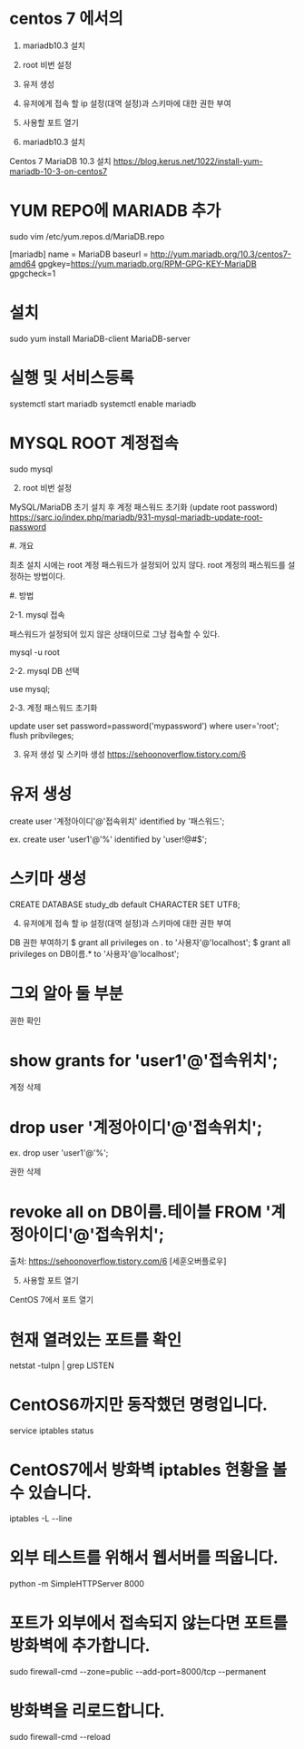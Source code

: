 # centos 7 에서의 
1. mariadb10.3 설치 
2. root 비번 설정 
3. 유저 생성 
4. 유저에게 접속 할 ip 설정(대역 설정)과 스키마에 대한 권한 부여 
5. 사용할 포트 열기 



1. mariadb10.3 설치 

Centos 7 MariaDB 10.3 설치
https://blog.kerus.net/1022/install-yum-mariadb-10-3-on-centos7

# YUM REPO에 MARIADB 추가
sudo vim /etc/yum.repos.d/MariaDB.repo

[mariadb]
name = MariaDB
baseurl = http://yum.mariadb.org/10.3/centos7-amd64
gpgkey=https://yum.mariadb.org/RPM-GPG-KEY-MariaDB
gpgcheck=1

# 설치

sudo yum install MariaDB-client MariaDB-server


# 실행 및 서비스등록

systemctl start mariadb
systemctl enable mariadb


# MYSQL ROOT 계정접속

sudo mysql


2. root 비번 설정 

MySQL/MariaDB 초기 설치 후 계정 패스워드 초기화 (update root password)
https://sarc.io/index.php/mariadb/931-mysql-mariadb-update-root-password

#. 개요

최초 설치 시에는 root 계정 패스워드가 설정되어 있지 않다. root 계정의 패스워드를 설정하는 방법이다.

 

#. 방법

2-1. mysql 접속

패스워드가 설정되어 있지 않은 상태이므로 그냥 접속할 수 있다.

mysql -u root

2-2. mysql DB 선택

use mysql;

2-3. 계정 패스워드 초기화

update user set password=password('mypassword') where user='root';
flush pribvileges;




3. 유저 생성 및 스키마 생성 
https://sehoonoverflow.tistory.com/6


# 유저 생성 

create user '계정아이디'@'접속위치' identified by '패스워드';

ex. create user 'user1'@'%' identified by 'user!@#$';

# 스키마 생성 

CREATE DATABASE study_db default CHARACTER SET UTF8;



4. 유저에게 접속 할 ip 설정(대역 설정)과 스키마에 대한 권한 부여 


DB 권한 부여하기
$ grant all privileges on *.* to '사용자'@'localhost';
$ grant all privileges on DB이름.* to '사용자'@'localhost';


# 그외 알아 둘 부분 

권한 확인
# show grants for 'user1'@'접속위치';

계정 삭제
# drop user '계정아이디'@'접속위치';
ex. drop user 'user1'@'%';

권한 삭제
# revoke all on DB이름.테이블 FROM '계정아이디'@'접속위치';

출처: https://sehoonoverflow.tistory.com/6 [세훈오버플로우]

5. 사용할 포트 열기 

CentOS 7에서 포트 열기


# 현재 열려있는 포트를 확인
netstat -tulpn | grep LISTEN

# CentOS6까지만 동작했던 명령입니다.
service iptables status

# CentOS7에서 방화벽 iptables 현황을 볼 수 있습니다.
iptables -L --line

# 외부 테스트를 위해서 웹서버를 띄웁니다.
python -m SimpleHTTPServer 8000

# 포트가 외부에서 접속되지 않는다면 포트를 방화벽에 추가합니다.
sudo firewall-cmd --zone=public --add-port=8000/tcp --permanent

# 방화벽을 리로드합니다.
sudo firewall-cmd --reload
